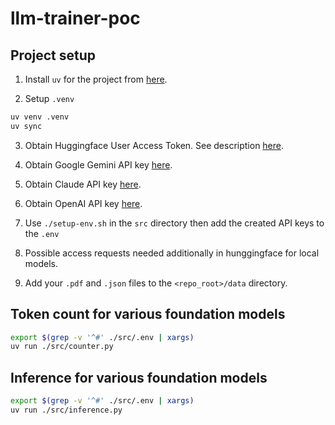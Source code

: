 # llm-trainer-poc

## Project setup
1. Install `uv` for the project from [here](https://docs.astral.sh/uv/getting-started/installation/#standalone-installer).

2. Setup `.venv`
```bash
uv venv .venv
uv sync
```

3. Obtain Huggingface User Access Token. See description [here](https://huggingface.co/docs/hub/en/security-tokens).

4. Obtain Google Gemini API key [here](https://aistudio.google.com/app/apikey).

5. Obtain Claude API key [here](https://console.anthropic.com/settings/keys).

6. Obtain OpenAI API key [here](https://platform.openai.com/api-keys).

7. Use `./setup-env.sh` in the `src` directory then add the created API keys to the `.env`

8. Possible access requests needed additionally in hunggingface for local models.

9. Add your `.pdf` and `.json` files to the `<repo_root>/data` directory. 

## Token count for various foundation models


```bash
export $(grep -v '^#' ./src/.env | xargs)
uv run ./src/counter.py
```

## Inference for various foundation models

```bash
export $(grep -v '^#' ./src/.env | xargs)
uv run ./src/inference.py
```